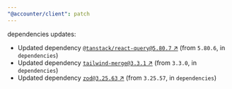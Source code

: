 ```yaml
---
"@accounter/client": patch
---
```

dependencies updates:
  - Updated dependency [`@tanstack/react-query@5.80.7` ↗︎](https://www.npmjs.com/package/@tanstack/react-query/v/5.80.7) (from `5.80.6`, in `dependencies`)
  - Updated dependency [`tailwind-merge@3.3.1` ↗︎](https://www.npmjs.com/package/tailwind-merge/v/3.3.1) (from `3.3.0`, in `dependencies`)
  - Updated dependency [`zod@3.25.63` ↗︎](https://www.npmjs.com/package/zod/v/3.25.63) (from `3.25.57`, in `dependencies`)
